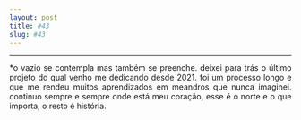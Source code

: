```yaml
---
layout: post
title: #43
slug: #43
---
```

---
<p class="description" style="text-align: justify;">
*o vazio se contempla mas também se preenche. deixei para trás o último projeto do qual venho me dedicando desde 2021. foi um processo longo e que me rendeu muitos aprendizados em meandros que nunca imaginei. continuo sempre e sempre onde está meu coração, esse é o norte e o que importa, o resto é história.
<br>
<br>
